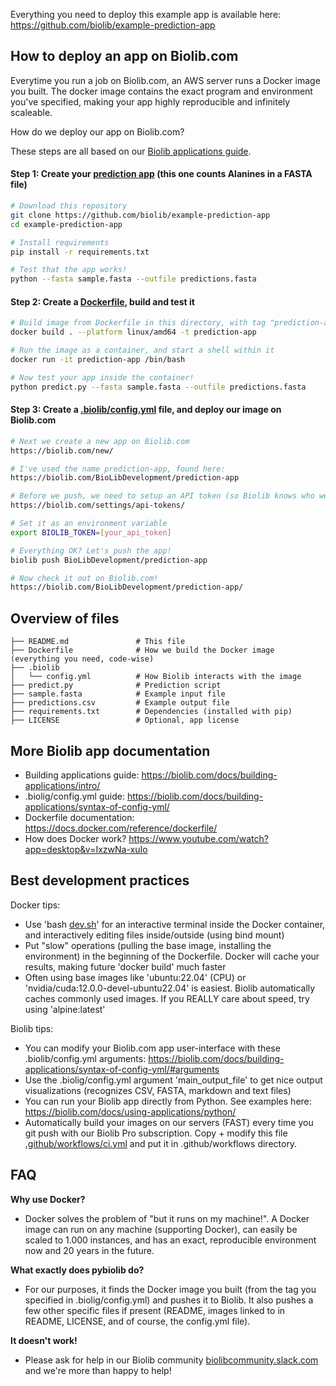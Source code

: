 Everything you need to deploy this example app is available here: https://github.com/biolib/example-prediction-app

## How to deploy an app on Biolib.com

Everytime you run a job on Biolib.com, an AWS server runs a Docker image you built. The docker image contains the exact program and environment you've specified, making your app highly reproducible and infinitely scaleable.

How do we deploy our app on Biolib.com?

These steps are all based on our [Biolib applications guide](https://biolib.com/docs/building-applications/intro/).

#### Step 1: Create your [prediction app](https://github.com/biolib/example-prediction-app/blob/main/predict.py) (this one counts Alanines in a FASTA file)

```bash
# Download this repository
git clone https://github.com/biolib/example-prediction-app
cd example-prediction-app

# Install requirements
pip install -r requirements.txt

# Test that the app works!
python --fasta sample.fasta --outfile predictions.fasta
```

#### Step 2: Create a [Dockerfile](https://github.com/biolib/example-prediction-app/blob/main/Dockerfile), build and test it

```bash
# Build image from Dockerfile in this directory, with tag "prediction-app"
docker build . --platform linux/amd64 -t prediction-app

# Run the image as a container, and start a shell within it
docker run -it prediction-app /bin/bash

# Now test your app inside the container!
python predict.py --fasta sample.fasta --outfile predictions.fasta
```

#### Step 3: Create a [.biolib/config.yml](https://github.com/biolib/example-prediction-app/blob/main/.biolib/config.yml) file, and deploy our image on Biolib.com

```bash
# Next we create a new app on Biolib.com
https://biolib.com/new/

# I've used the name prediction-app, found here:
https://biolib.com/BioLibDevelopment/prediction-app

# Before we push, we need to setup an API token (so Biolib knows who we are)
https://biolib.com/settings/api-tokens/

# Set it as an environment variable
export BIOLIB_TOKEN=[your_api_token]

# Everything OK? Let's push the app!
biolib push BioLibDevelopment/prediction-app

# Now check it out on Biolib.com!
https://biolib.com/BioLibDevelopment/prediction-app/
```
## Overview of files
```markdown'
├── README.md               # This file
├── Dockerfile              # How we build the Docker image (everything you need, code-wise)
├── .biolib
│   └── config.yml          # How Biolib interacts with the image 
├── predict.py              # Prediction script
├── sample.fasta            # Example input file
├── predictions.csv         # Example output file
├── requirements.txt        # Dependencies (installed with pip)
├── LICENSE                 # Optional, app license
```

## More Biolib app documentation
- Building applications guide: https://biolib.com/docs/building-applications/intro/
- .biolig/config.yml guide: https://biolib.com/docs/building-applications/syntax-of-config-yml/
- Dockerfile documentation: https://docs.docker.com/reference/dockerfile/
- How does Docker work? https://www.youtube.com/watch?app=desktop&v=IxzwNa-xuIo

## Best development practices
Docker tips:
- Use 'bash [dev.sh](dev.sh)' for an interactive terminal inside the Docker container, and interactively editing files inside/outside (using bind mount)
- Put "slow" operations (pulling the base image, installing the environment) in the beginning of the Dockerfile. Docker will cache your results, making future 'docker build' much faster
- Often using base images like 'ubuntu:22.04' (CPU) or 'nvidia/cuda:12.0.0-devel-ubuntu22.04' is easiest. Biolib automatically caches commonly used images. If you REALLY care about speed, try using 'alpine:latest'

Biolib tips:
- You can modify your Biolib.com app user-interface with these .biolib/config.yml arguments: https://biolib.com/docs/building-applications/syntax-of-config-yml/#arguments
- Use the .biolig/config.yml argument 'main_output_file' to get nice output visualizations (recognizes CSV, FASTA, markdown and text files)
- You can run your Biolib app directly from Python. See examples here: https://biolib.com/docs/using-applications/python/
- Automatically build your images on our servers (FAST) every time you git push with our Biolib Pro subscription. Copy + modify this file [.github/workflows/ci.yml](https://github.com/biolibtech/app-musite/blob/develop/.github/workflows/ci.yml) and put it in .github/workflows directory.

## FAQ

**Why use Docker?**
- Docker solves the problem of "but it runs on my machine!". A Docker image can run on any machine (supporting Docker), can easily be scaled to 1.000 instances, and has an exact, reproducible environment now and 20 years in the future.

**What exactly does pybiolib do?**
- For our purposes, it finds the Docker image you built (from the tag you specified in .biolig/config.yml) and pushes it to Biolib. It also pushes a few other specific files if present (README, images linked to in README, LICENSE, and of course, the config.yml file).

**It doesn't work!**
- Please ask for help in our Biolib community [biolibcommunity.slack.com](https://biolibcommunity.slack.com/) and we're more than happy to help!
